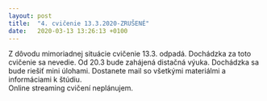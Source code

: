 ```yaml
---
layout: post
title:  "4. cvičenie 13.3.2020-ZRUŠENÉ"
date:   2020-03-13 13:26:13 +0100
---
```


Z dôvodu mimoriadnej situácie cvičenie 13.3. odpadá.
Dochádzka za toto cvičenie sa nevedie.
Od 20.3 bude zahájená distačná výuka. Dochádzka sa bude riešiť mini úlohami. 
Dostanete mail so všetkými materiálmi a informáciami k štúdiu.  
Online streaming cvičení neplánujem.    
 

  

